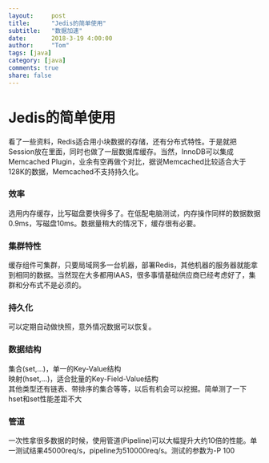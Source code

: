 ```yaml
---
layout:     post
title:      "Jedis的简单使用"
subtitle:   "数据加速"
date:       2018-3-19 4:00:00
author:     "Tom"
tags: [java]
category: [java]
comments: true
share: false
---
```

<h1>Jedis的简单使用</h1>

看了一些资料，Redis适合用小块数据的存储，还有分布式特性。于是就把Session放在里面，同时也做了一层数据库缓存。当然，InnoDB可以集成Memcached Plugin，业余有空再做个对比，据说Memcached比较适合大于128K的数据，Memcached不支持持久化。

<h3>效率</h3>

选用内存缓存，比写磁盘要快得多了。在低配电脑测试，内存操作同样的数据数据0.9ms，写磁盘10ms。数据量稍大的情况下，缓存很有必要。

<h3>集群特性</h3>

缓存组件可集群，只要局域网多一台机器，部署Redis，其他机器的服务器就能拿到相同的数据。当然现在大多都用IAAS，很多事情基础供应商已经考虑好了，集群和分布式不是必须的。

<h3>持久化</h3>

可以定期自动做快照，意外情况数据可以恢复。

<h3>数据结构</h3>

集合(set,...)，单一的Key-Value结构<br>
映射(hset,...)，适合批量的Key-Field-Value结构<br>
其他类型还有链表、带排序的集合等等，以后有机会可以挖掘。简单测了一下hset和set性能差距不大

<h3>管道</h3>

一次性拿很多数据的时候，使用管道(Pipeline)可以大幅提升大约10倍的性能。单一测试结果45000req/s，pipeline为510000req/s。测试的参数为-P 100

